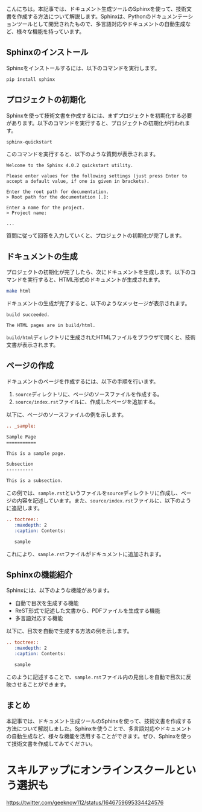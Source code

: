 <!--
title:   ドキュメント生成ツールSphinxを使って技術文書を作成する方法
tags:    Python,Sphinx,ドキュメント生成ツール,技術文書
id:      ee9a4c58e2c1f2eb8e40
private: false
-->


こんにちは。本記事では、ドキュメント生成ツールのSphinxを使って、技術文書を作成する方法について解説します。Sphinxは、Pythonのドキュメンテーションツールとして開発されたもので、多言語対応やドキュメントの自動生成など、様々な機能を持っています。

## Sphinxのインストール

Sphinxをインストールするには、以下のコマンドを実行します。

```bash
pip install sphinx
```

## プロジェクトの初期化

Sphinxを使って技術文書を作成するには、まずプロジェクトを初期化する必要があります。以下のコマンドを実行すると、プロジェクトの初期化が行われます。

```bash
sphinx-quickstart
```

このコマンドを実行すると、以下のような質問が表示されます。

```
Welcome to the Sphinx 4.0.2 quickstart utility.

Please enter values for the following settings (just press Enter to
accept a default value, if one is given in brackets).

Enter the root path for documentation.
> Root path for the documentation [.]:

Enter a name for the project.
> Project name:

...

```

質問に従って回答を入力していくと、プロジェクトの初期化が完了します。

## ドキュメントの生成

プロジェクトの初期化が完了したら、次にドキュメントを生成します。以下のコマンドを実行すると、HTML形式のドキュメントが生成されます。

```bash
make html
```

ドキュメントの生成が完了すると、以下のようなメッセージが表示されます。

```
build succeeded.

The HTML pages are in build/html.
```

`build/html`ディレクトリに生成されたHTMLファイルをブラウザで開くと、技術文書が表示されます。

## ページの作成

ドキュメントのページを作成するには、以下の手順を行います。

1. `source`ディレクトリに、ページのソースファイルを作成する。
2. `source/index.rst`ファイルに、作成したページを追加する。

以下に、ページのソースファイルの例を示します。

```rst
.. _sample:

Sample Page
===========

This is a sample page.

Subsection
----------

This is a subsection.
```

この例では、`sample.rst`というファイルを`source`ディレクトリに作成し、ページの内容を記述しています。また、`source/index.rst`ファイルに、以下のように追記します。

```rst
.. toctree::
   :maxdepth: 2
   :caption: Contents:

   sample
```

これにより、`sample.rst`ファイルがドキュメントに追加されます。

## Sphinxの機能紹介

Sphinxには、以下のような機能があります。

- 自動で目次を生成する機能
- ReST形式で記述した文書から、PDFファイルを生成する機能
- 多言語対応する機能

以下に、目次を自動で生成する方法の例を示します。

```rst
.. toctree::
   :maxdepth: 2
   :caption: Contents:

   sample
```

このように記述することで、`sample.rst`ファイル内の見出しを自動で目次に反映させることができます。

## まとめ

本記事では、ドキュメント生成ツールのSphinxを使って、技術文書を作成する方法について解説しました。Sphinxを使うことで、多言語対応やドキュメントの自動生成など、様々な機能を活用することができます。ぜひ、Sphinxを使って技術文書を作成してみてください。

# スキルアップにオンラインスクールという選択も
https://twitter.com/geeknow112/status/1646759695334424576